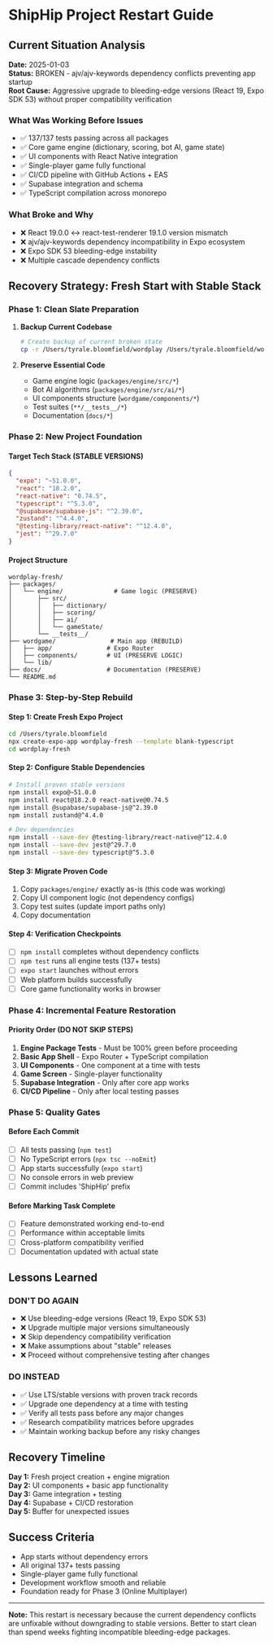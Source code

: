 # ShipHip Project Restart Guide

## Current Situation Analysis

**Date:** 2025-01-03  
**Status:** BROKEN - ajv/ajv-keywords dependency conflicts preventing app startup  
**Root Cause:** Aggressive upgrade to bleeding-edge versions (React 19, Expo SDK 53) without proper compatibility verification

### What Was Working Before Issues
- ✅ 137/137 tests passing across all packages
- ✅ Core game engine (dictionary, scoring, bot AI, game state)
- ✅ UI components with React Native integration
- ✅ Single-player game fully functional
- ✅ CI/CD pipeline with GitHub Actions + EAS
- ✅ Supabase integration and schema
- ✅ TypeScript compilation across monorepo

### What Broke and Why
- ❌ React 19.0.0 ↔ react-test-renderer 19.1.0 version mismatch
- ❌ ajv/ajv-keywords dependency incompatibility in Expo ecosystem
- ❌ Expo SDK 53 bleeding-edge instability
- ❌ Multiple cascade dependency conflicts

## Recovery Strategy: Fresh Start with Stable Stack

### Phase 1: Clean Slate Preparation
1. **Backup Current Codebase**
   ```bash
   # Create backup of current broken state
   cp -r /Users/tyrale.bloomfield/wordplay /Users/tyrale.bloomfield/wordplay-backup-broken
   ```

2. **Preserve Essential Code**
   - Game engine logic (`packages/engine/src/*`)
   - Bot AI algorithms (`packages/engine/src/ai/*`)
   - UI components structure (`wordgame/components/*`)
   - Test suites (`**/__tests__/*`)
   - Documentation (`docs/*`)

### Phase 2: New Project Foundation

#### Target Tech Stack (STABLE VERSIONS)
```json
{
  "expo": "~51.0.0",
  "react": "18.2.0",
  "react-native": "0.74.5",
  "typescript": "^5.3.0",
  "@supabase/supabase-js": "^2.39.0",
  "zustand": "^4.4.0",
  "@testing-library/react-native": "^12.4.0",
  "jest": "^29.7.0"
}
```

#### Project Structure
```
wordplay-fresh/
├── packages/
│   └── engine/              # Game logic (PRESERVE)
│       ├── src/
│       │   ├── dictionary/
│       │   ├── scoring/
│       │   ├── ai/
│       │   └── gameState/
│       └── __tests__/
├── wordgame/               # Main app (REBUILD)
│   ├── app/               # Expo Router
│   ├── components/        # UI (PRESERVE LOGIC)
│   └── lib/
├── docs/                  # Documentation (PRESERVE)
└── README.md
```

### Phase 3: Step-by-Step Rebuild

#### Step 1: Create Fresh Expo Project
```bash
cd /Users/tyrale.bloomfield
npx create-expo-app wordplay-fresh --template blank-typescript
cd wordplay-fresh
```

#### Step 2: Configure Stable Dependencies
```bash
# Install proven stable versions
npm install expo@~51.0.0
npm install react@18.2.0 react-native@0.74.5
npm install @supabase/supabase-js@^2.39.0
npm install zustand@^4.4.0

# Dev dependencies
npm install --save-dev @testing-library/react-native@^12.4.0
npm install --save-dev jest@^29.7.0
npm install --save-dev typescript@^5.3.0
```

#### Step 3: Migrate Proven Code
1. Copy `packages/engine/` exactly as-is (this code was working)
2. Copy UI component logic (not dependency configs)
3. Copy test suites (update import paths only)
4. Copy documentation

#### Step 4: Verification Checkpoints
- [ ] `npm install` completes without dependency conflicts
- [ ] `npm test` runs all engine tests (137+ tests)
- [ ] `expo start` launches without errors
- [ ] Web platform builds successfully
- [ ] Core game functionality works in browser

### Phase 4: Incremental Feature Restoration

#### Priority Order (DO NOT SKIP STEPS)
1. **Engine Package Tests** - Must be 100% green before proceeding
2. **Basic App Shell** - Expo Router + TypeScript compilation
3. **UI Components** - One component at a time with tests
4. **Game Screen** - Single-player functionality
5. **Supabase Integration** - Only after core app works
6. **CI/CD Pipeline** - Only after local testing passes

### Phase 5: Quality Gates

#### Before Each Commit
- [ ] All tests passing (`npm test`)
- [ ] No TypeScript errors (`npx tsc --noEmit`)
- [ ] App starts successfully (`expo start`)
- [ ] No console errors in web preview
- [ ] Commit includes 'ShipHip' prefix

#### Before Marking Task Complete
- [ ] Feature demonstrated working end-to-end
- [ ] Performance within acceptable limits
- [ ] Cross-platform compatibility verified
- [ ] Documentation updated with actual state

## Lessons Learned

### DON'T DO AGAIN
- ❌ Use bleeding-edge versions (React 19, Expo SDK 53)
- ❌ Upgrade multiple major versions simultaneously
- ❌ Skip dependency compatibility verification
- ❌ Make assumptions about "stable" releases
- ❌ Proceed without comprehensive testing after changes

### DO INSTEAD
- ✅ Use LTS/stable versions with proven track records
- ✅ Upgrade one dependency at a time with testing
- ✅ Verify all tests pass before any major changes
- ✅ Research compatibility matrices before upgrades
- ✅ Maintain working backup before any risky changes

## Recovery Timeline

**Day 1:** Fresh project creation + engine migration  
**Day 2:** UI components + basic app functionality  
**Day 3:** Game integration + testing  
**Day 4:** Supabase + CI/CD restoration  
**Day 5:** Buffer for unexpected issues

## Success Criteria

- App starts without dependency errors
- All original 137+ tests passing
- Single-player game fully functional
- Development workflow smooth and reliable
- Foundation ready for Phase 3 (Online Multiplayer)

---

**Note:** This restart is necessary because the current dependency conflicts are unfixable without downgrading to stable versions. Better to start clean than spend weeks fighting incompatible bleeding-edge packages. 